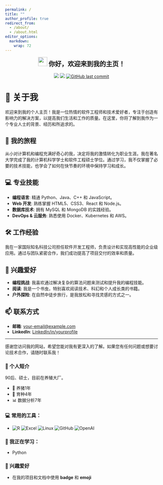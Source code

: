 ```yaml
---
permalink: /
title: ""
author_profile: true
redirect_from: 
  - /about/
  - /about.html
editor_options: 
  markdown: 
    wrap: 72
---
```

<h2 align="center" style="margin-top: 0;">
<img src="https://emojis.slackmojis.com/emojis/images/1531849430/4246/blob-sunglasses.gif?1531849430" width="30"/>
你好，欢迎来到我的主页！
</h2>

<p align="center">
<img src="https://img.shields.io/badge/gender-%F0%9F%A4%B5 gentleman-critical"/>
<a href="https://visitorbadge.io/status?path=https%3A%2F%2Fgithub.com%2Ftony2015116%2Ftony2015116.github.io"><img src="https://api.visitorbadge.io/api/visitors?path=https%3A%2F%2Fgithub.com%2Ftony2015116%2Ftony2015116.github.io&countColor=%23f47373&style=flat" /></a>
<a href="#"><img src="https://img.shields.io/github/last-commit/tony2015116/tony2015116.github.io" alt="GitHub last commit"/></a>
</p>

# 🙋 关于我

欢迎来到我的个人主页！我是一位热情的软件工程师和技术爱好者，专注于创造有影响力的解决方案，以提高我们生活和工作的质量。在这里，你将了解到我作为一个专业人士的背景、经历和所追求的。

## 🌱 我的旅程

从小对计算机和编程充满好奇心的我，决定将我的激情转化为职业生涯。我在著名大学完成了我的计算机科学学士和软件工程硕士学位。通过学习，我不仅掌握了必要的技术技能，也学会了如何在快节奏的环境中保持学习和成长。

## 💻 专业技能

- **编程语言**: 精通 Python、Java、C++ 和 JavaScript。
- **Web 开发**: 熟练掌握 HTML5、CSS3、React 和 Node.js。
- **数据库技术**: 拥有 MySQL 和 MongoDB 的实践经验。
- **DevOps & 云服务**: 熟悉使用 Docker、Kubernetes 和 AWS。

## 🛠 工作经验

我在一家国际知名科技公司担任软件开发工程师，负责设计和实现高性能的企业级应用。通过与团队紧密合作，我们成功提高了项目交付的效率和质量。

## 🌟 兴趣爱好

- **编程挑战**: 我喜欢通过解决复杂的算法问题来测试和提升我的编程技能。
- **阅读**: 我是一个书虫，特别喜欢阅读技术、科幻和个人成长类的书籍。
- **户外探险**: 在自然中徒步旅行，是我放松和寻找灵感的方式之一。

## 📫 联系方式

- **邮箱**: [your-email@example.com](mailto:your-email@example.com)
- **LinkedIn**: [LinkedIn/in/yourprofile](https://linkedin.com/in/yourprofile)

---

感谢您访问我的网站，希望您能对我有更深入的了解。如果您有任何问题或想要讨论技术合作，请随时联系我！



### 🌟 个人短介
90后、硕士，目前在养殖大厂。
- 🐖 养猪1年
- 🧬 育种4年
- 📊 数据分析7年

### 💻 常用的工具：
- ![R](https://img.shields.io/badge/-R-blue?&logo=R&logoColor=blue&labelColor=5c5c5c&color=1182c3)
![Excel](https://img.shields.io/badge/-Excel-blue?logo=microsoftexcel&logoColor=green&labelColor=5c5c5c&color=1182c3)
![Linux](https://img.shields.io/badge/-Linux-blue?logo=Linux&labelColor=5c5c5c&color=1182c3)
![GitHub](https://img.shields.io/badge/-GitHub-blue?logo=GitHub&labelColor=5c5c5c&color=1182c3)
![OpenAI](https://img.shields.io/badge/-ChatGPT-blue?logo=openai&logoColor=green&labelColor=5c5c5c&color=1182c3)

### 📘 我正在学习：
- Python

### 🎈 兴趣爱好
- 在我的项目和文档中使用 **badge** 和 **emoji**
